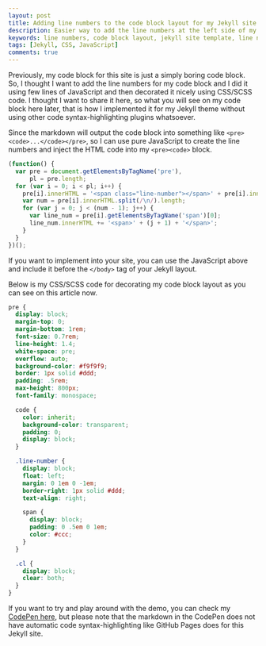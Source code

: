 ```yaml
---
layout: post
title: Adding line numbers to the code block layout for my Jekyll site
description: Easier way to add the line numbers at the left side of my code block layout using few lines JavaScript and CSS.
keywords: line numbers, code block layout, jekyll site template, line numbers using javascript, line numbers css
tags: [Jekyll, CSS, JavaScript]
comments: true
---
```


Previously, my code block for this site is just a simply boring code block. So, I thought I want to add the line numbers for my code block and I did it using few lines of JavaScript and then decorated it nicely using CSS/SCSS code. I thought I want to share it here, so what you will see on my code block here later, that is how I implemented it for my Jekyll theme without using other code syntax-highlighting plugins whatsoever.

Since the markdown will output the code block into something like `<pre><code>...</code></pre>`, so I can use pure JavaScript to create the line numbers and inject the HTML code into my `<pre><code>` block.

```js
(function() {
  var pre = document.getElementsByTagName('pre'),
      pl = pre.length;
  for (var i = 0; i < pl; i++) {
    pre[i].innerHTML = '<span class="line-number"></span>' + pre[i].innerHTML + '<span class="cl"></span>';
    var num = pre[i].innerHTML.split(/\n/).length;
    for (var j = 0; j < (num - 1); j++) {
      var line_num = pre[i].getElementsByTagName('span')[0];
      line_num.innerHTML += '<span>' + (j + 1) + '</span>';
    }
  }
})();
```

If you want to implement into your site, you can use the JavaScript above and include it before the `</body>` tag of your Jekyll layout.

Below is my CSS/SCSS code for decorating my code block layout as you can see on this article now.

```css
pre {
  display: block;
  margin-top: 0;
  margin-bottom: 1rem;
  font-size: 0.7rem;
  line-height: 1.4;
  white-space: pre;
  overflow: auto;
  background-color: #f9f9f9;
  border: 1px solid #ddd;
  padding: .5rem;
  max-height: 800px;
  font-family: monospace;

  code {
    color: inherit;
    background-color: transparent;
    padding: 0;
    display: block;
  }

  .line-number {
    display: block;
    float: left;
    margin: 0 1em 0 -1em;
    border-right: 1px solid #ddd;
    text-align: right;

    span {
      display: block;
      padding: 0 .5em 0 1em;
      color: #ccc;
    }
  }

  .cl {
    display: block;
    clear: both;
  }
}
```

If you want to try and play around with the demo, you can check my [CodePen here](http://codepen.io/heiswayi/pen/jyKYyg), but please note that the markdown in the CodePen does not have automatic code syntax-highlighting like GitHub Pages does for this Jekyll site.
